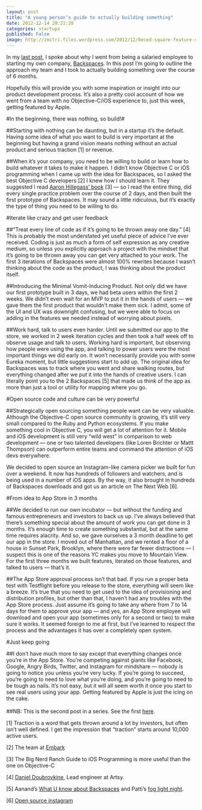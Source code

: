 ```yaml
---
layout: post
title: "A young person’s guide to actually building something"
date: 2012-12-14 20:21:28
categories: startups
published: False
image: http://zmitri.files.wordpress.com/2012/12/8eced-square-feature-scaled1000.jpg?w=500&h=500
---
```


In my [last post](/startups/2012/12/07/young-persons-guide-to-quitting-your-job.html), I spoke about why I went from being a salaried employee to starting my own company, [Backspaces](http://backspac.es). In this post I’m going to outline the approach my team and I took to actually building something over the course of 6 months.

Hopefully this will provide you with some inspiration or insight into our product development process. It’s also a pretty cool account of how we went from a team with no Objective-C/iOS experience to, just this week, getting featured by Apple.

#In the beginning, there was nothing, so build!#

##Starting with nothing can be daunting, but in a startup it’s the default.
Having some idea of what you want to build is very important at the beginning but having a grand vision means nothing without an actual product and serious traction \[1\] or revenue.

##When it’s your company, you need to be willing to build or learn how to build whatever it takes to make it happen.
I didn’t know Objective C or iOS programming when I came up with the idea for Backspaces, so I asked the best Objective C developers \[2\] I knew how I should learn it. They suggested I read [Aaron Hillegass’ book](http://www.amazon.com/gp/product/0321821521/ref=as_li_qf_sp_asin_tl?ie=UTF8&camp=1789&creative=9325&creativeASIN=0321821521&linkCode=as2&tag=arbor02-20) \[3\] — so I read the entire thing, did every single practice problem over the course of 2 days, and then built the first prototype of Backspaces. It may sound a little ridiculous, but it’s exactly the type of thing you need to be willing to do.

#Iterate like crazy and get user feedback

##“Treat every line of code as if it’s going to be thrown away one day.” \[4\]
This is probably the most understated yet useful piece of advice I’ve ever received. Coding is just as much a form of self expression as any creative medium, so unless you explicitly approach a project with the mindset that it’s going to be thrown away you can get very attached to your work. The first 3 iterations of Backspaces were almost 100% rewrites because I wasn’t thinking about the code as the product, I was thinking about the product itself.

##Introducing the Minimal Vomit-Inducing Product.
Not only did we have our first prototype built in 3 days, we had beta users within the first 2 weeks. We didn’t even wait for an MVP to put it in the hands of users — we gave them the first product that wouldn’t make them sick. I admit, some of the UI and UX was downright confusing, but we were able to focus on adding in the features we needed instead of worrying about pixels.

##Work hard, talk to users even harder.
Until we submitted our app to the store, we worked in 2 week iteration cycles and then took a half week off to observe usage and talk to users. Working hard is important, but observing how people were using the app, and talking to power users were the most important things we did early on. It won’t necessarily provide you with some Eureka moment, but little suggestions start to add up. The original idea for Backspaces was to track where you went and share walking routes, but everything changed after we put it into the hands of creative users. I can literally point you to the 2 Backspaces \[5\] that made us think of the app as more than just a tool or utility for mapping where you go.



#Open source code and culture can be very powerful

##Strategically open sourcing something people want can be very valuable.
Although the Objective-C open source community is growing, it’s still very small compared to the Ruby and Python ecosystems. If you make something cool in Objective C, you will get a lot of attention for it. Mobile and iOS development is still very “wild west” in comparison to web development — one or two talented developers (like Loren Brichter or Mattt Thompson) can outperform entire teams and command the attention of iOS devs everywhere.

We decided to open source an Instagram-like camera picker we built for fun over a weekend. It now has hundreds of followers and watchers, and is being used in a number of iOS apps. By the way, it also brought in hundreds of Backspaces downloads and got us an article on The Next Web \[6\].

#From idea to App Store in 3 months

##We decided to run our own incubator — but without the funding and famous entrepreneurs and investors to back us up.
I’ve always believed that there’s something special about the amount of work you can get done in 3 months. It’s enough time to create something substantial, but at the same time requires alacrity. And so, we gave ourselves a 3 month deadline to get our app in the store. I moved out of Manhattan, and we rented a floor of a house in Sunset Park, Brooklyn, where there were far fewer distractions — I suspect this is one of the reasons YC makes you move to Mountain View. For the first three months we built features, iterated on those features, and talked to users — that’s it.

##The App Store approval process isn’t that bad.
If you run a proper beta test with Testflight before you release to the store, everything will seem like a breeze. It’s true that you need to get used to the idea of provisioning and distribution profiles, but other than that, I haven’t had any troubles with the App Store process. Just assume it’s going to take any where from 7 to 14 days for them to approve your app — and yes, an App Store employee will download and open your app (sometimes only for a second or two) to make sure it works. It seemed foreign to me at first, but I’ve learned to respect the process and the advantages it has over a completely open system.

#Just keep going

##I don’t have much more to say except that everything changes once you’re in the App Store.
You’re competing against giants like Facebook, Google, Angry Birds, Twitter, and Instagram for mindshare — nobody is going to notice you unless you’re very lucky. If you’re going to succeed, you’re going to need to love what you’re doing, and you’re going to need to be tough as nails. It’s not easy, but it will all seem worth it once you start to see real users using your app. Getting featured by Apple is just the icing on the cake.
<br /><br />
##NB: This is the second post in a series. See the first [here](/startups/2012/12/07/young-persons-guide-to-quitting-your-job.html).

\[1\] Traction is a word that gets thrown around a lot by investors, but often isn’t well defined. I get the impression that “traction” starts around 10,000 active users.

\[2\] The team at [Embark](http://letsembark.com) 

\[3\] The Big Nerd Ranch Guide to iOS Programming is more useful than the one on Objective-C

\[4\] [Daniel Doubrovkine](http://twitter.com/dblockdotorg), Lead engineer at Artsy.

\[5\] Aanand’s [What U know about Backspaces](http://backspac.es/r/4meLz27LlN) and Patti’s [fog light night](http://www.backspac.es/r/FabeIe7jBz).

\[6\] [Open source instagram](http://thenextweb.com/dd/2012/08/22/heres-open-source-instagram-clone-develop)

